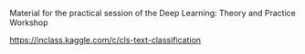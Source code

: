 Material for the practical session of the Deep Learning: Theory and Practice Workshop

https://inclass.kaggle.com/c/cls-text-classification
